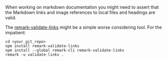 When working on markdown documentation you might need to assert that the
Markdown links and image references to local files and headings are valid.

The [remark-validate-links](https://github.com/remarkjs/remark-validate-links) might be a simple worse considering tool.
For the impatient:
```
cd <your_git_repo>
npm install remark-validate-links
npm install --global remark-cli remark-validate-links
remark -u validate-links .
```
